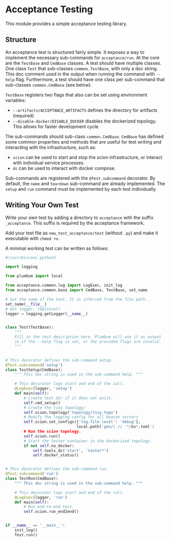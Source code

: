 # Acceptance Testing

This module provides a simple acceptance testing library.

## Structure

An acceptance test is structured fairly simple. It exposes a way
to implement the necessary sub-commands for `acceptance/run`.
At the core are the `TestBase` and `CmdBase` classes. A test should
have multiple classes. One class `Test` that sub-classes `common.TestBase`,
with only a doc string. This doc comment used in the output when running the
command with `--help` flag. Furthermore, a test should have one class per
sub-command that sub-classes `common.CmdBase` (see below).

`TestBase` registers two flags that also can be set using environment variables:

- `--artifacts/ACCEPTANCE_ARTIFACTS` defines the directory for artifacts
  (required)
- `--disable-docker/DISABLE_DOCKER` disables the dockerized topology.
  This allows for faster development cycle.

The sub-commands should sub-class `common.CmdBase`. `CmdBase` has defined some
common properties and methods that are useful for test writing and interacting
with the infrastructure, such as:

- `scion` can be used to start and stop the scion infrastructure,
   or interact with individual service processes.
- `dc` can be used to interact with docker compose.

Sub-commands are registered with the `@Test.subcommand` decorator.
By default, the `name` and `teardown` sub-command are already implemented.
The `setup` and `run` command must be implemented by each test individually.

## Writing Your Own Test

Write your own test by adding a directory to `acceptance` with the suffix
`_acceptance`. This suffix is required by the acceptance framework.

Add your test file as `new_test_acceptance/test` (without `.py`) and
make it executable with `chmod +x`.

A minimal working test can be written as follows:

```python
#!/usr/bin/env python3

import logging

from plumbum import local

from acceptance.common.log import LogExec, init_log
from acceptance.common.base import CmdBase, TestBase, set_name

# Set the name of the test. It is inferred from the file path.
set_name(__file__)
# Get logger. (Optional)
logger = logging.getLogger(__name__)


class Test(TestBase):
    """
    Fill in the test description here. Plumbum will use it as output
    in if the --help flag is set, or the provided flags are invalid.
    """


# This decorator defines the sub-command setup.
@Test.subcommand('setup')
class TestSetup(CmdBase):
    """ This doc string is used in the sub-command help. """

    # This decorator logs start and end of the call.
    @LogExec(logger, 'setup')
    def main(self):
        # Create test dir if it does not exist.
        self.cmd_setup()
        # Create the tiny topology/
        self.scion.topology('topology/tiny.topo')
        # Modify the logging config for all beacon servers
        self.scion.set_configs({'log.file.level': 'debug'},
                               local.path('gen/) // '*/bs*.toml')
        # Run the scion topology.
        self.scion.run()
        # Start the tester container in the dockerized topology.
        if not self.no_docker:
            self.tools_dc('start', 'tester*')
            self.docker_status()


# This decorator defines the sub-command run.
@Test.subcommand('run')
class TestRun(CmdBase):
    """ This doc string is used in the sub-command help. """

    # This decorator logs start and end of the call.
    @LogExec(logger, 'run')
    def main(self):
        # Run end-to-end test.
        self.scion.run_end2end()


if __name__ == '__main__':
    init_log()
    Test.run()
```

